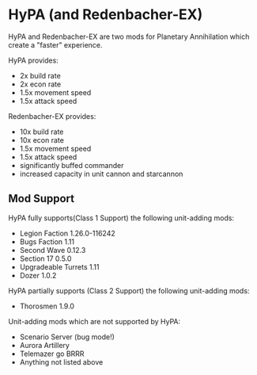 # HyPA (and Redenbacher-EX)

HyPA and Redenbacher-EX are two mods for Planetary Annihilation which create a "faster" experience.

HyPA provides:
- 2x build rate
- 2x econ rate
- 1.5x movement speed
- 1.5x attack speed
  
Redenbacher-EX provides:
- 10x build rate
- 10x econ rate
- 1.5x movement speed
- 1.5x attack speed
- significantly buffed commander
- increased capacity in unit cannon and starcannon

## Mod Support

HyPA fully supports(Class 1 Support) the following unit-adding mods:
- Legion Faction 1.26.0-116242
- Bugs Faction 1.11
- Second Wave 0.12.3
- Section 17 0.5.0
- Upgradeable Turrets 1.11
- Dozer 1.0.2

HyPA partially supports (Class 2 Support) the following unit-adding mods:
- Thorosmen 1.9.0

Unit-adding mods which are not supported by HyPA:
- Scenario Server (bug mode!)
- Aurora Artillery
- Telemazer go BRRR
- Anything not listed above
